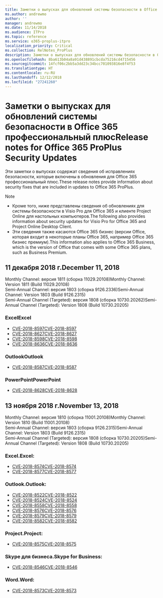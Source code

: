 ```yaml
---
title: Заметки о выпусках для обновлений системы безопасности в Office 365 профессиональный плюс
ms.author: andrewmo
author: ''
manager: andrewmo
ms.date: 11/14/2018
ms.audience: ITPro
ms.topic: reference
ms.service: o365-proplus-itpro
localization_priority: Critical
ms.collection: RelNotes_ProPlus
description: Заметки о выпусках для обновлений системы безопасности в Office 365 профессиональный плюс, предназначенные для ИТ-специалистов
ms.openlocfilehash: 8ba613b04a8a91d438891cbcda75216cd4715456
ms.sourcegitcommit: 14fcf06c2bb5a3dd23c34bcc701093816e8f4f53
ms.translationtype: HT
ms.contentlocale: ru-RU
ms.lasthandoff: 12/12/2018
ms.locfileid: "27241260"
---
```

# <a name="release-notes-for-office-365-proplus-security-updates"></a><span data-ttu-id="e17ed-103">Заметки о выпусках для обновлений системы безопасности в Office 365 профессиональный плюс</span><span class="sxs-lookup"><span data-stu-id="e17ed-103">Release notes for Office 365 ProPlus Security Updates</span></span>

<span data-ttu-id="e17ed-104">Эти заметки о выпусках содержат сведения об исправлениях безопасности, которые включены в обновления для Office 365 профессиональный плюс.</span><span class="sxs-lookup"><span data-stu-id="e17ed-104">These release notes provide information about security fixes that are included in updates to Office 365 ProPlus.</span></span>
 
> [!NOTE]
> - <span data-ttu-id="e17ed-105">Кроме того, ниже представлены сведения об обновлениях для системы безопасности в Visio Pro для Office 365 и клиенте Project Online для настольных компьютеров.</span><span class="sxs-lookup"><span data-stu-id="e17ed-105">The following also provides information about security updates for Visio Pro for Office 365 and Project Online Desktop Client.</span></span>
> - <span data-ttu-id="e17ed-106">Эти сведения также касаются Office 365 бизнес (версии Office, которая входит в некоторые планы Office 365, например Office 365 бизнес премиум).</span><span class="sxs-lookup"><span data-stu-id="e17ed-106">This information also applies to Office 365 Business, which is the version of Office that comes with some Office 365 plans, such as Business Premium.</span></span>
## <a name="december-11-2018"></a><span data-ttu-id="e17ed-107">11 декабря 2018 г.</span><span class="sxs-lookup"><span data-stu-id="e17ed-107">December 11, 2018</span></span>
<span data-ttu-id="e17ed-108">Monthly Channel: версия 1811 (сборка 11029.20108)</span><span class="sxs-lookup"><span data-stu-id="e17ed-108">Monthly Channel: Version 1811 (Build 11029.20108)</span></span>  
<span data-ttu-id="e17ed-109">Semi-Annual Channel: версия 1803 (сборка 9126.2336)</span><span class="sxs-lookup"><span data-stu-id="e17ed-109">Semi-Annual Channel: Version 1803 (Build 9126.2315)</span></span>  
<span data-ttu-id="e17ed-110">Semi-Annual Channel (Targeted): версия 1808 (сборка 10730.20262)</span><span class="sxs-lookup"><span data-stu-id="e17ed-110">Semi-Annual Channel (Targeted): Version 1808 (Build 10730.20205)</span></span>  

### <a name="excel"></a><span data-ttu-id="e17ed-111">Excel</span><span class="sxs-lookup"><span data-stu-id="e17ed-111">Excel</span></span>

-   [<span data-ttu-id="e17ed-112">CVE-2018-8597</span><span class="sxs-lookup"><span data-stu-id="e17ed-112">CVE-2018-8597</span></span>](https://portal.msrc.microsoft.com/ru-RU/security-guidance/advisory/CVE-2018-8597)
-   [<span data-ttu-id="e17ed-113">CVE-2018-8627</span><span class="sxs-lookup"><span data-stu-id="e17ed-113">CVE-2018-8627</span></span>](https://portal.msrc.microsoft.com/ru-RU/security-guidance/advisory/CVE-2018-8627)
-   [<span data-ttu-id="e17ed-114">CVE-2018-8598</span><span class="sxs-lookup"><span data-stu-id="e17ed-114">CVE-2018-8598</span></span>](https://portal.msrc.microsoft.com/ru-RU/security-guidance/advisory/CVE-2018-8598)
-   [<span data-ttu-id="e17ed-115">CVE-2018-8636</span><span class="sxs-lookup"><span data-stu-id="e17ed-115">CVE-2018-8636</span></span>](https://portal.msrc.microsoft.com/ru-RU/security-guidance/advisory/CVE-2018-8636)

### <a name="outlook"></a><span data-ttu-id="e17ed-116">Outlook</span><span class="sxs-lookup"><span data-stu-id="e17ed-116">Outlook</span></span>

-   [<span data-ttu-id="e17ed-117">CVE-2018-8587</span><span class="sxs-lookup"><span data-stu-id="e17ed-117">CVE-2018-8587</span></span>](https://portal.msrc.microsoft.com/ru-RU/security-guidance/advisory/CVE-2018-8587)

### <a name="powerpoint"></a><span data-ttu-id="e17ed-118">PowerPoint</span><span class="sxs-lookup"><span data-stu-id="e17ed-118">PowerPoint</span></span>

-   [<span data-ttu-id="e17ed-119">CVE-2018-8628</span><span class="sxs-lookup"><span data-stu-id="e17ed-119">CVE-2018-8628</span></span>](https://portal.msrc.microsoft.com/ru-RU/security-guidance/advisory/CVE-2018-8628)

## <a name="november-13-2018"></a><span data-ttu-id="e17ed-120">13 ноября 2018 г.</span><span class="sxs-lookup"><span data-stu-id="e17ed-120">November 13, 2018</span></span>
<span data-ttu-id="e17ed-121">Monthly Channel: версия 1810 (сборка 11001.20108)</span><span class="sxs-lookup"><span data-stu-id="e17ed-121">Monthly Channel: Version 1810 (Build 11001.20108)</span></span>  
<span data-ttu-id="e17ed-122">Semi-Annual Channel: версия 1803 (сборка 9126.2315)</span><span class="sxs-lookup"><span data-stu-id="e17ed-122">Semi-Annual Channel: Version 1803 (Build 9126.2315)</span></span>  
<span data-ttu-id="e17ed-123">Semi-Annual Channel (Targeted): версия 1808 (сборка 10730.20205)</span><span class="sxs-lookup"><span data-stu-id="e17ed-123">Semi-Annual Channel (Targeted): Version 1808 (Build 10730.20205)</span></span>  

### <a name="excel"></a><span data-ttu-id="e17ed-124">Excel.</span><span class="sxs-lookup"><span data-stu-id="e17ed-124">Excel:</span></span>

-   [<span data-ttu-id="e17ed-125">CVE-2018-8574</span><span class="sxs-lookup"><span data-stu-id="e17ed-125">CVE-2018-8574</span></span>](https://portal.msrc.microsoft.com/ru-RU/security-guidance/advisory/CVE-2018-8574)
-   [<span data-ttu-id="e17ed-126">CVE-2018-8577</span><span class="sxs-lookup"><span data-stu-id="e17ed-126">CVE-2018-8577</span></span>](https://portal.msrc.microsoft.com/ru-RU/security-guidance/advisory/CVE-2018-8577)

### <a name="outlook"></a><span data-ttu-id="e17ed-127">Outlook.</span><span class="sxs-lookup"><span data-stu-id="e17ed-127">Outlook:</span></span>

-   [<span data-ttu-id="e17ed-128">CVE-2018-8522</span><span class="sxs-lookup"><span data-stu-id="e17ed-128">CVE-2018-8522</span></span>](https://portal.msrc.microsoft.com/ru-RU/security-guidance/advisory/CVE-2018-8522)
-   [<span data-ttu-id="e17ed-129">CVE-2018-8524</span><span class="sxs-lookup"><span data-stu-id="e17ed-129">CVE-2018-8524</span></span>](https://portal.msrc.microsoft.com/ru-RU/security-guidance/advisory/CVE-2018-8524)
-   [<span data-ttu-id="e17ed-130">CVE-2018-8558</span><span class="sxs-lookup"><span data-stu-id="e17ed-130">CVE-2018-8558</span></span>](https://portal.msrc.microsoft.com/ru-RU/security-guidance/advisory/CVE-2018-8558)
-   [<span data-ttu-id="e17ed-131">CVE-2018-8576</span><span class="sxs-lookup"><span data-stu-id="e17ed-131">CVE-2018-8576</span></span>](https://portal.msrc.microsoft.com/ru-RU/security-guidance/advisory/CVE-2018-8576)
-   [<span data-ttu-id="e17ed-132">CVE-2018-8579</span><span class="sxs-lookup"><span data-stu-id="e17ed-132">CVE-2018-8579</span></span>](https://portal.msrc.microsoft.com/ru-RU/security-guidance/advisory/CVE-2018-8579)
-   [<span data-ttu-id="e17ed-133">CVE-2018-8582</span><span class="sxs-lookup"><span data-stu-id="e17ed-133">CVE-2018-8582</span></span>](https://portal.msrc.microsoft.com/ru-RU/security-guidance/advisory/CVE-2018-8582)

### <a name="project"></a><span data-ttu-id="e17ed-134">Project.</span><span class="sxs-lookup"><span data-stu-id="e17ed-134">Project:</span></span>

-   [<span data-ttu-id="e17ed-135">CVE-2018-8575</span><span class="sxs-lookup"><span data-stu-id="e17ed-135">CVE-2018-8575</span></span>](https://portal.msrc.microsoft.com/ru-RU/security-guidance/advisory/CVE-2018-8575)

### <a name="skype-for-business"></a><span data-ttu-id="e17ed-136">Skype для бизнеса.</span><span class="sxs-lookup"><span data-stu-id="e17ed-136">Skype for Business:</span></span>

-   [<span data-ttu-id="e17ed-137">CVE-2018-8546</span><span class="sxs-lookup"><span data-stu-id="e17ed-137">CVE-2018-8546</span></span>](https://portal.msrc.microsoft.com/ru-RU/security-guidance/advisory/CVE-2018-8546)

### <a name="word"></a><span data-ttu-id="e17ed-138">Word.</span><span class="sxs-lookup"><span data-stu-id="e17ed-138">Word:</span></span>

-   [<span data-ttu-id="e17ed-139">CVE-2018-8573</span><span class="sxs-lookup"><span data-stu-id="e17ed-139">CVE-2018-8573</span></span>](https://portal.msrc.microsoft.com/ru-RU/security-guidance/advisory/CVE-2018-8573)